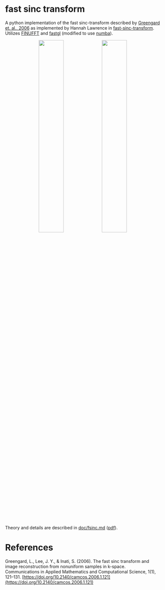 # fast sinc transform

A python implementation of the fast sinc-transform described by [Greengard et. al., 2006](https://doi.org/10.2140/camcos.2006.1.121) as implemented by Hannah Lawrence in [fast-sinc-transform](https://fast-sinc-transform.readthedocs.io/en/latest/Overview.html). Utilizes [FINUFFT](https://finufft.readthedocs.io/) and [fastgl](https://people.sc.fsu.edu/~jburkardt/py_src/fastgl/fastgl.html) (modified to use [numba](http://numba.pydata.org/)).

<p float="left" align="middle">
  <img src="https://raw.githubusercontent.com/gauteh/fsinc/master/doc/example_1d.png" width="40%" />
  <img src="https://raw.githubusercontent.com/gauteh/fsinc/master/doc/example_2d.png" width="40%" />
</p>

Theory and details are described in [doc/fsinc.md](doc/fsinc.md) ([pdf](https://raw.githubusercontent.com/gauteh/fsinc/master/doc/fsinc.pdf)).

# References

Greengard, L., Lee, J. Y., & Inati, S. (2006). The fast sinc transform and image reconstruction from nonuniform samples in k-space. Communications in Applied Mathematics and Computational Science, 1(1), 121–131. [https://doi.org/10.2140/camcos.2006.1.121](https://doi.org/10.2140/camcos.2006.1.121)
